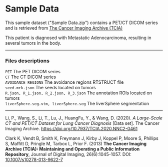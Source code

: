 # Sample Data

This sample dataset ("Sample Data.zip") contains a PET/CT DICOM series and is retrieved from [The Cancer Imaging Archive (TCIA)](https://www.cancerimagingarchive.net/)  

This patient is diagnosed with Metastatic Adenocarcinoma, resulting in several tumors in the body.

---

### Files descriptions

`PET` The PET DICOM series  
`CT` The CT DICOM series  
`AVOIDANCE REGIONS` The avoidance regions RTSTRUCT file  
`seed.mrk.json` The seeds located on tumors  
`R.json, R_1.json, R_2.json, R_3.json` The annotation ROIs located on tumors  
`liverSphere.seg.vtm, liverSphere.seg` The liverSphere segmentation  

---

Li, P., Wang, S., Li, T., Lu, J., HuangFu, Y., & Wang, D. (2020). *A Large-Scale CT and PET/CT Dataset for Lung Cancer Diagnosis* [Data set]. The Cancer Imaging Archive. https://doi.org/10.7937/TCIA.2020.NNC2-0461

Clark K, Vendt B, Smith K, Freymann J, Kirby J, Koppel P, Moore S, Phillips S, Maffitt D, Pringle M, Tarbox L, Prior F.  (2013) **The Cancer Imaging Archive (TCIA): Maintaining and Operating a Public Information Repository**, Journal of Digital Imaging, 26(6):1045-1057. DOI: [10.1007/s10278-013-9622-7](https://link.springer.com/article/10.1007/s10278-013-9622-7)
